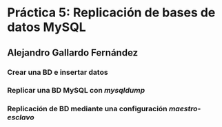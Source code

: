 # Práctica 5: Replicación de bases de datos MySQL

## Alejandro Gallardo Fernández

### Crear una BD e insertar datos



### Replicar una BD MySQL con *mysqldump*



### Replicación de BD mediante una configuración ***maestro-esclavo***
